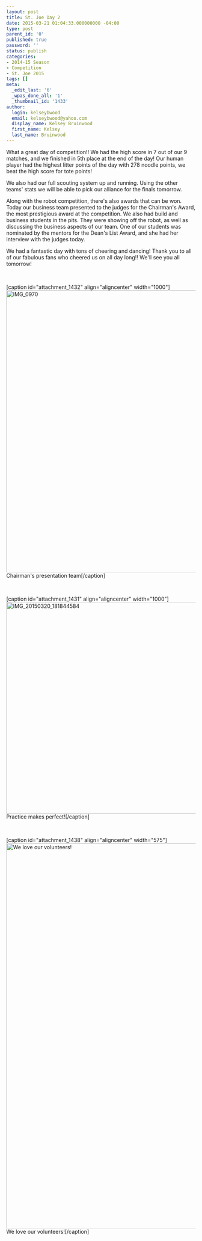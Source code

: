 ```yaml
---
layout: post
title: St. Joe Day 2
date: 2015-03-21 01:04:33.000000000 -04:00
type: post
parent_id: '0'
published: true
password: ''
status: publish
categories:
- 2014-15 Season
- Competition
- St. Joe 2015
tags: []
meta:
  _edit_last: '6'
  _wpas_done_all: '1'
  _thumbnail_id: '1433'
author:
  login: kelseybwood
  email: kelseybwood@yahoo.com
  display_name: Kelsey Bruinwood
  first_name: Kelsey
  last_name: Bruinwood
---
```

<p>What a great day of competition!! We had the high score in 7 out of our 9 matches, and we finished in 5th place at the end of the day! Our human player had the highest litter points of the day with 278 noodle points, we beat the high score for tote points!</p>
<p>We also had our full scouting system up and running. Using the other teams' stats we will be able to pick our alliance for the finals tomorrow.</p>
<p>Along with the robot competition, there's also awards that can be won. Today our business team presented to the judges for the Chairman's Award, the most prestigious award at the competition. We also had build and business students in the pits. They were showing off the robot, as well as discussing the business aspects of our team. One of our students was nominated by the mentors for the Dean's List Award, and she had her interview with the judges today.</p>
<p>We had a fantastic day with tons of cheering and dancing! Thank you to all of our fabulous fans who cheered us on all day long!! We'll see you all tomorrow!</p>
<p>&nbsp;</p>
<p>[caption id="attachment_1432" align="aligncenter" width="1000"]<a href="http://strykeforce.org/wp-content/uploads/2015/03/IMG_0970.jpg"><img class="wp-image-1432 size-large" src="{{ site.baseurl }}/assets/images/IMG_0970-1024x768.jpg" alt="IMG_0970" width="1000" height="750" /></a> Chairman's presentation team[/caption]</p>
<p>&nbsp;</p>
<p>[caption id="attachment_1431" align="aligncenter" width="1000"]<a href="http://strykeforce.org/wp-content/uploads/2015/03/IMG_20150320_181844584.jpg"><img class="wp-image-1431 size-large" src="{{ site.baseurl }}/assets/images/IMG_20150320_181844584-1024x575.jpg" alt="IMG_20150320_181844584" width="1000" height="562" /></a> Practice makes perfect![/caption]</p>
<p>&nbsp;</p>
<p>[caption id="attachment_1438" align="aligncenter" width="575"]<a href="http://strykeforce.org/wp-content/uploads/2015/03/IMG_20150320_153513118.jpg"><img class="size-large wp-image-1438" src="{{ site.baseurl }}/assets/images/IMG_20150320_153513118-575x1024.jpg" alt="We love our volunteers! " width="575" height="1024" /></a> We love our volunteers![/caption]</p>
<p>&nbsp;</p>

